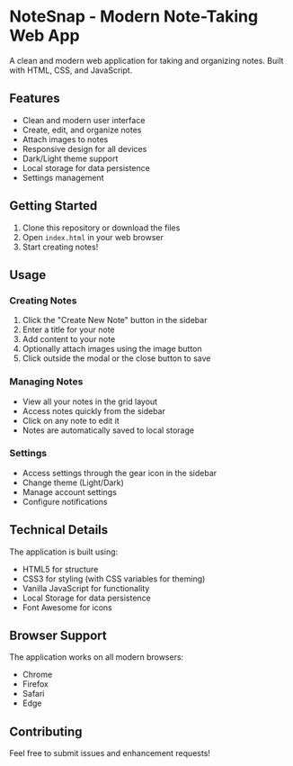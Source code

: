 # NoteSnap - Modern Note-Taking Web App

A clean and modern web application for taking and organizing notes. Built with HTML, CSS, and JavaScript.

## Features

- Clean and modern user interface
- Create, edit, and organize notes
- Attach images to notes
- Responsive design for all devices
- Dark/Light theme support
- Local storage for data persistence
- Settings management

## Getting Started

1. Clone this repository or download the files
2. Open `index.html` in your web browser
3. Start creating notes!

## Usage

### Creating Notes
1. Click the "Create New Note" button in the sidebar
2. Enter a title for your note
3. Add content to your note
4. Optionally attach images using the image button
5. Click outside the modal or the close button to save

### Managing Notes
- View all your notes in the grid layout
- Access notes quickly from the sidebar
- Click on any note to edit it
- Notes are automatically saved to local storage

### Settings
- Access settings through the gear icon in the sidebar
- Change theme (Light/Dark)
- Manage account settings
- Configure notifications

## Technical Details

The application is built using:
- HTML5 for structure
- CSS3 for styling (with CSS variables for theming)
- Vanilla JavaScript for functionality
- Local Storage for data persistence
- Font Awesome for icons

## Browser Support

The application works on all modern browsers:
- Chrome
- Firefox
- Safari
- Edge

## Contributing

Feel free to submit issues and enhancement requests! 

